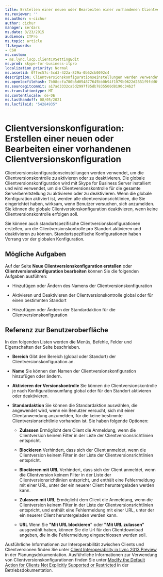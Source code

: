 ```yaml
---
title: Erstellen einer neuen oder Bearbeiten einer vorhandenen Clientversionskonfiguration
ms.reviewer: ''
ms.author: v-cichur
author: cichur
manager: serdars
ms.date: 3/23/2015
audience: ITPro
ms.topic: article
f1.keywords:
- CSH
ms.custom:
- ms.lync.lscp.ClientCVSettingEdit
ms.prod: skype-for-business-itpro
localization_priority: Normal
ms.assetid: 07fec57c-5cd3-422a-829a-0b62cb0092c4
description: Clientversionskonfigurationseinstellungen werden verwendet, um die Clientversionskontrolle zu aktivieren oder zu deaktivieren. Die globale Clientversionskonfiguration wird mit Skype for Business Server installiert und wird verwendet, um die Clientversionskontrolle für die gesamte Serverbereitstellung zu aktivieren oder zu deaktivieren. Wenn die globale Konfiguration aktiviert ist, werden alle clientversionsrichtlinien, die Sie eingerichtet haben, wirksam, wenn Benutzer versuchen, sich anzumelden. Sie können die globale Clientversionskonfiguration deaktivieren, wenn keine Clientversionskontrolle erfolgen soll.
ms.openlocfilehash: 7b08ccfa700b8d054877645bb0b94f1079b9622d2831f9fdd6f76f217e327264
ms.sourcegitcommit: a17ad3332ca5d2997f85db7835500d8190c34b2f
ms.translationtype: MT
ms.contentlocale: de-DE
ms.lasthandoff: 08/05/2021
ms.locfileid: "54284935"
---
```

# <a name="client-version-configuration-create-new-or-edit-existing"></a>Clientversionskonfiguration: Erstellen einer neuen oder Bearbeiten einer vorhandenen Clientversionskonfiguration

Clientversionskonfigurationseinstellungen werden verwendet, um die Clientversionskontrolle zu aktivieren oder zu deaktivieren. Die globale Clientversionskonfiguration wird mit Skype for Business Server installiert und wird verwendet, um die Clientversionskontrolle für die gesamte Serverbereitstellung zu aktivieren oder zu deaktivieren. Wenn die globale Konfiguration aktiviert ist, werden alle clientversionsrichtlinien, die Sie eingerichtet haben, wirksam, wenn Benutzer versuchen, sich anzumelden. Sie können die globale Clientversionskonfiguration deaktivieren, wenn keine Clientversionskontrolle erfolgen soll.

Sie können auch standortspezifische Clientversionskonfigurationen erstellen, um die Clientversionskontrolle pro Standort aktivieren und deaktivieren zu können. Standortspezifische Konfigurationen haben Vorrang vor der globalen Konfiguration.

## <a name="tasks-you-can-perform"></a>Mögliche Aufgaben

Auf der Seite **Neue Clientversionskonfiguration erstellen** oder **Clientversionskonfiguration bearbeiten** können Sie die folgenden Aufgaben ausführen:

- Hinzufügen oder Ändern des Namens der Clientversionskonfiguration

- Aktivieren und Deaktivieren der Clientversionskontrolle global oder für einen bestimmten Standort

- Hinzufügen oder Ändern der Standardaktion für die Clientversionskonfiguration

## <a name="ui-reference"></a>Referenz zur Benutzeroberfläche

In den folgenden Listen werden die Menüs, Befehle, Felder und Eigenschaften der Seite beschrieben.

- **Bereich** Gibt den Bereich (global oder Standort) der Clientversionskonfiguration an.

- **Name** Sie können den Namen der Clientversionskonfiguration hinzufügen oder ändern.

- **Aktivieren der Versionskontrolle** Sie können die Clientversionskontrolle je nach Konfigurationsumfang global oder für den Standort aktivieren oder deaktivieren.

- **Standardaktion** Sie können die Standardaktion auswählen, die angewendet wird, wenn ein Benutzer versucht, sich mit einer Clientanwendung anzumelden, für die keine bestimmte Clientversionsrichtlinie vorhanden ist. Sie haben folgende Optionen:

  - **Zulassen** Ermöglicht dem Client die Anmeldung, wenn die Clientversion keinem Filter in der Liste der Clientversionsrichtlinien entspricht.

  - **Blockieren** Verhindert, dass sich der Client anmeldet, wenn die Clientversion keinem Filter in der Liste der Clientversionsrichtlinien entspricht.

  - **Blockieren mit URL** Verhindert, dass sich der Client anmeldet, wenn die Clientversion keinem Filter in der Liste der Clientversionsrichtlinien entspricht, und enthält eine Fehlermeldung mit einer URL, unter der ein neuerer Client heruntergeladen werden kann.

  - **Zulassen mit URL** Ermöglicht dem Client die Anmeldung, wenn die Clientversion keinem Filter in der Liste der Clientversionsrichtlinien entspricht, und enthält eine Fehlermeldung mit einer URL, unter der ein neuerer Client heruntergeladen werden kann.

  - **URL** Wenn Sie **"Mit URL blockieren"** oder **"Mit URL zulassen"** ausgewählt haben, können Sie die Url für den Clientdownload angeben, die in die Fehlermeldung eingeschlossen werden soll.

Ausführliche Informationen zur Interoperabilität zwischen Clients und Clientversionen finden Sie unter [Client Interoperability in Lync 2013 Preview](/previous-versions/office/lync-server-2013/lync-server-2013-client-interoperability-in-lync-2013) in der Planungsdokumentation. Ausführliche Informationen zur Verwendung von Clientversionskonfigurationen finden Sie unter [Modify the Default Action for Clients Not Explicitly Supported or Restricted](/previous-versions/office/lync-server-2013/lync-server-2013-modify-the-default-action-for-clients-not-explicitly-supported-or-restricted) in der Betriebsdokumentation.